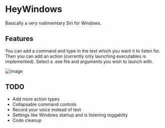 # HeyWindows
 
Basically a very rudimemtary Siri for Windows. 

## Features
You can add a command and type in the text which you want it to listen for. Then you can add an action (currently only launching executables is implemented). Select a .exe file and arguments you wish to launch with.

![image](https://github.com/user-attachments/assets/33343047-a614-4346-920a-81c5504eebd5)

## TODO
- Add more action types
- Collapsable command controls
- Record your voice instead of text
- Settings like Windows startup and is listening toggablity
- Code cleanup
